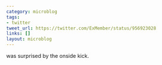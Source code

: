 ```yaml
---
category: microblog
tags:
- twitter
tweet_url: https://twitter.com/ExMember/status/956923028
links: []
layout: microblog
---
```

was surprised by the onside kick.
